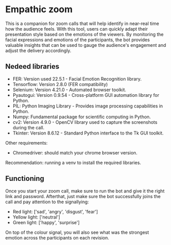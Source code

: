 # Empathic zoom
This is a companion for zoom calls that will help identify in near-real time how the audience feels. With this tool, users can quickly adapt their presentation style based on the emotions of the viewers. By monitoring the facial expressions and emotions of the participants, the bot provides valuable insights that can be used to gauge the audience's engagement and adjust the delivery accordingly.
## Nedeed libraries
* FER: Version used 22.5.1 - Facial Emotion Recognition library.
* Tensorflow: Version 2.8.0 (FER compatibility)
* Selenium: Version 4.21.0 - Automated browser toolkit.
* Pyautogui: Version 0.9.54 - Cross-platform GUI automation library for Python.
* PIL: Python Imaging Library - Provides image processing capabilities in Python.
* Numpy: Fundamental package for scientific computing in Python.
* cv2: Version 4.9.0 - OpenCV library used to capture the screenshots during the call. 
* Tkinter: Version 8.6.12 - Standard Python interface to the Tk GUI toolkit.

Other requirements:

* Chromedriver: should match your chrome browser version.


Recommendation: running a venv to install the required libraries.

## Functioning
Once you start your zoom call, make sure to run the bot and give it the right link and password. Afterthat, just make sure the bot successfully joins the call and pay attention to the signallying:

* Red light: ['sad', 'angry', 'disgust', 'fear']
* Yellow light: ['neutral']
* Green light: ['happy', 'surprise']

On top of the colour signal, you will also see what was the strongest emotion across the participants on each revision.


